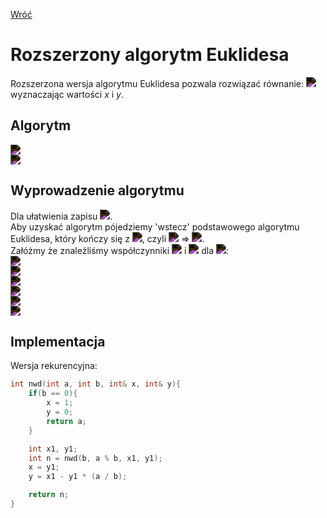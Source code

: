 [Wróć](../../../../../..)

# Rozszerzony algorytm Euklidesa

Rozszerzona wersja algorytmu Euklidesa pozwala rozwiązać równanie: <img src="https://latex.codecogs.com/svg.image?NWD(a,%20b)%20=%20a%20*%20x%20+%20b%20*%20y" style="filter:invert(1)"> wyznaczając wartości *x* i *y*.

## Algorytm
<img src="https://latex.codecogs.com/svg.image?x%20=%20y_1" style="filter:invert(1)"> \
<img src="https://latex.codecogs.com/svg.image?y%20=%20x_1%20-%20y_1*\lfloor%20\frac{a}{b}%20\rfloor" style="filter:invert(1)">

## Wyprowadzenie algorytmu
Dla ułatwienia zapisu <img src="https://latex.codecogs.com/svg.image?n%20=%20NWD(a,%20b)" style="filter:invert(1)">. \
Aby uzyskać algorytm pójedziemy 'wstecz' podstawowego algorytmu Euklidesa, który kończy się z <img src="https://latex.codecogs.com/svg.image?a%20=%20n;%20b%20=%200" style="filter:invert(1)">, czyli <img src="https://latex.codecogs.com/svg.image?n%20*%201%20+%200%20*%200%20=%20n" style="filter:invert(1)"> => <img src="https://latex.codecogs.com/svg.image?x%20=%201;%20y%20=%200" style="filter:invert(1)">. \
Załóżmy że znaleźliśmy współczynniki <img src="https://latex.codecogs.com/svg.image?x_1" style="filter:invert(1)"> i <img src="https://latex.codecogs.com/svg.image?y_1" style="filter:invert(1)"> dla <img src="https://latex.codecogs.com/svg.image?(b,%20a%20\bmod%20b)" style="filter:invert(1)">: \
<img src="https://latex.codecogs.com/svg.image?b*x_1%20+%20(a%20\bmod%20b)*y_1%20=%20n" style="filter:invert(1)"> \
<img src="https://latex.codecogs.com/svg.image?a*x%20+%20b*y%20=%20n" style="filter:invert(1)"> \
<img src="https://latex.codecogs.com/svg.image?a%20\bmod%20b%20=%20a%20-%20\lfloor{\frac{a}{b}}\rfloor" style="filter:invert(1)"> \
<img src="https://latex.codecogs.com/svg.image?n%20=%20b*x_1%20+%20(a%20\bmod%20b)*y_1=b*x_1%20+%20(a%20-%20\lfloor{\frac{a}{b}}\rfloor)*y_1" style="filter:invert(1)"> \
<img src="https://latex.codecogs.com/svg.image?n%20=%20a*y_1%20+%20b*(x_1%20-%20y_1*\lfloor%20\frac{a}{b}%20\rfloor)" style="filter:invert(1)"> \
<img src="https://latex.codecogs.com/svg.image?\{%20x%20=%20y_1%20\\%20\{%20y%20=%20x_1%20-%20y_1*\lfloor%20\frac{a}{b}%20\rfloor" style="filter:invert(1)">

## Implementacja
Wersja rekurencyjna:

```cpp
int nwd(int a, int b, int& x, int& y){
    if(b == 0){
        x = 1;
        y = 0;
        return a;
    }

    int x1, y1;
    int n = nwd(b, a % b, x1, y1);
    x = y1;
    y = x1 - y1 * (a / b);

    return n;
}
```
